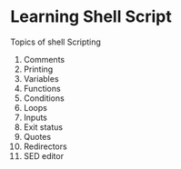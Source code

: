 # Learning Shell Script


Topics of shell Scripting

1. Comments 
2. Printing
3. Variables 
4. Functions
5. Conditions
6. Loops
7. Inputs
8. Exit status
9. Quotes
10. Redirectors
11. SED editor
